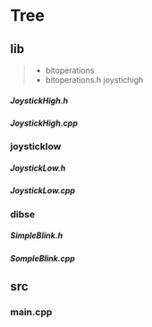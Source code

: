 # Tree

## lib
> -  bitoperations
 >  - bitoperations.h
> joystichigh
##### JoystickHigh.h
##### JoystickHigh.cpp
### joysticklow
##### JoystickLow.h
##### JoystickLow.cpp
### dibse
##### SimpleBlink.h
##### SompleBlink.cpp
## src
### main.cpp